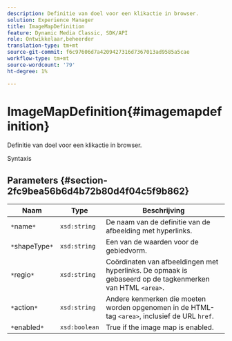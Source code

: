 ```yaml
---
description: Definitie van doel voor een klikactie in browser.
solution: Experience Manager
title: ImageMapDefinition
feature: Dynamic Media Classic, SDK/API
role: Ontwikkelaar,beheerder
translation-type: tm+mt
source-git-commit: f6c97606d7a4209427316d7367013ad9585a5cae
workflow-type: tm+mt
source-wordcount: '79'
ht-degree: 1%

---
```



# ImageMapDefinition{#imagemapdefinition}

Definitie van doel voor een klikactie in browser.

Syntaxis

## Parameters {#section-2fc9bea56b6d4b72b80d4f04c5f9b862}

| Naam | Type | Beschrijving |
|---|---|---|
| `*`name`*` | `xsd:string` | De naam van de definitie van de afbeelding met hyperlinks. |
| `*`shapeType`*` | `xsd:string` | Een van de waarden voor de gebiedvorm. |
| `*`regio`*` | `xsd:string` | Coördinaten van afbeeldingen met hyperlinks. De opmaak is gebaseerd op de tagkenmerken van HTML `<area>`. |
| `*`action`*` | `xsd:string` | Andere kenmerken die moeten worden opgenomen in de HTML-tag `<area>`, inclusief de URL `href`. |
| `*`enabled`*` | `xsd:boolean` | True if the image map is enabled. |

